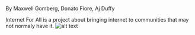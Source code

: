 By Maxwell Gomberg, Donato Fiore, Aj Duffy

Internet For All is a project about bringing internet to communities that may not normaly have it.
![alt text](https://github.com/gomberg5264/team/blob/main/wallpaper1000.PNG)
